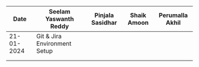 | Date       | Seelam Yaswanth Reddy        | Pinjala Sasidhar          | Shaik Amoon          | Perumalla Akhil         |
| --------   | ---------------------------- | --------------------------| -------------------- | ------------------------|
| 21-01-2024 |Git & Jira Environment Setup  |                           |                      |                         |
|            |                              |                           |                      |                         |
|            |                              |                           |                      |                         |